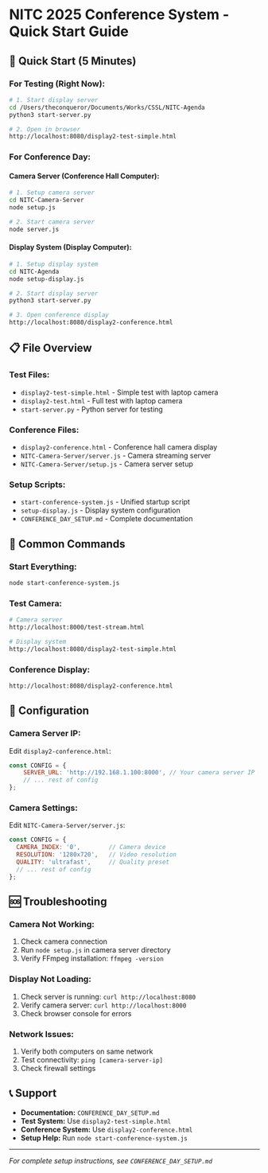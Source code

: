 # NITC 2025 Conference System - Quick Start Guide

## 🚀 **Quick Start (5 Minutes)**

### **For Testing (Right Now):**
```bash
# 1. Start display server
cd /Users/theconqueror/Documents/Works/CSSL/NITC-Agenda
python3 start-server.py

# 2. Open in browser
http://localhost:8080/display2-test-simple.html
```

### **For Conference Day:**

#### **Camera Server (Conference Hall Computer):**
```bash
# 1. Setup camera server
cd NITC-Camera-Server
node setup.js

# 2. Start camera server
node server.js
```

#### **Display System (Display Computer):**
```bash
# 1. Setup display system
cd NITC-Agenda
node setup-display.js

# 2. Start display server
python3 start-server.py

# 3. Open conference display
http://localhost:8080/display2-conference.html
```

## 📋 **File Overview**

### **Test Files:**
- `display2-test-simple.html` - Simple test with laptop camera
- `display2-test.html` - Full test with laptop camera
- `start-server.py` - Python server for testing

### **Conference Files:**
- `display2-conference.html` - Conference hall camera display
- `NITC-Camera-Server/server.js` - Camera streaming server
- `NITC-Camera-Server/setup.js` - Camera server setup

### **Setup Scripts:**
- `start-conference-system.js` - Unified startup script
- `setup-display.js` - Display system configuration
- `CONFERENCE_DAY_SETUP.md` - Complete documentation

## 🎯 **Common Commands**

### **Start Everything:**
```bash
node start-conference-system.js
```

### **Test Camera:**
```bash
# Camera server
http://localhost:8000/test-stream.html

# Display system
http://localhost:8080/display2-test-simple.html
```

### **Conference Display:**
```bash
http://localhost:8080/display2-conference.html
```

## 🔧 **Configuration**

### **Camera Server IP:**
Edit `display2-conference.html`:
```javascript
const CONFIG = {
    SERVER_URL: 'http://192.168.1.100:8000', // Your camera server IP
    // ... rest of config
};
```

### **Camera Settings:**
Edit `NITC-Camera-Server/server.js`:
```javascript
const CONFIG = {
  CAMERA_INDEX: '0',        // Camera device
  RESOLUTION: '1280x720',   // Video resolution
  QUALITY: 'ultrafast',     // Quality preset
  // ... rest of config
};
```

## 🆘 **Troubleshooting**

### **Camera Not Working:**
1. Check camera connection
2. Run `node setup.js` in camera server directory
3. Verify FFmpeg installation: `ffmpeg -version`

### **Display Not Loading:**
1. Check server is running: `curl http://localhost:8080`
2. Verify camera server: `curl http://localhost:8000`
3. Check browser console for errors

### **Network Issues:**
1. Verify both computers on same network
2. Test connectivity: `ping [camera-server-ip]`
3. Check firewall settings

## 📞 **Support**

- **Documentation:** `CONFERENCE_DAY_SETUP.md`
- **Test System:** Use `display2-test-simple.html`
- **Conference System:** Use `display2-conference.html`
- **Setup Help:** Run `node start-conference-system.js`

---

*For complete setup instructions, see `CONFERENCE_DAY_SETUP.md`*

